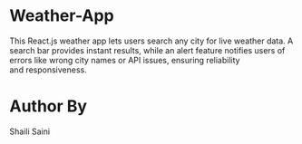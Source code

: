 # Weather-App
This React.js weather app lets users search any city for live weather data. A search bar provides instant results, while an alert feature notifies users of errors like wrong city names or API issues, ensuring reliability and responsiveness.

# Author By 
Shaili Saini